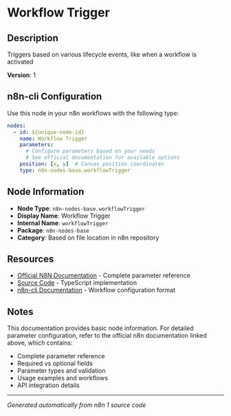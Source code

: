 # Workflow Trigger

## Description

Triggers based on various lifecycle events, like when a workflow is activated

**Version**: 1

## n8n-cli Configuration

Use this node in your n8n workflows with the following type:

```yaml
nodes:
  - id: ${unique-node-id}
    name: Workflow Trigger
    parameters:
      # Configure parameters based on your needs
      # See official documentation for available options
    position: [x, y]  # Canvas position coordinates
    type: n8n-nodes-base.workflowTrigger
```

## Node Information

- **Node Type**: `n8n-nodes-base.workflowTrigger`
- **Display Name**: Workflow Trigger
- **Internal Name**: `workflowTrigger`
- **Package**: `n8n-nodes-base`
- **Category**: Based on file location in n8n repository

## Resources

- [Official N8N Documentation](https://docs.n8n.io/integrations/builtin/app-nodes/n8n-nodes-base.workflowtrigger/) - Complete parameter reference
- [Source Code](https://github.com/n8n-io/n8n/blob/master/packages/nodes-base/nodes/WorkflowTrigger/WorkflowTrigger.node.ts) - TypeScript implementation
- [n8n-cli Documentation](https://github.com/edenreich/n8n-cli) - Workflow configuration format

## Notes

This documentation provides basic node information. For detailed parameter configuration, 
refer to the official n8n documentation linked above, which contains:

- Complete parameter reference
- Required vs optional fields
- Parameter types and validation
- Usage examples and workflows
- API integration details

---
*Generated automatically from n8n 1 source code*
